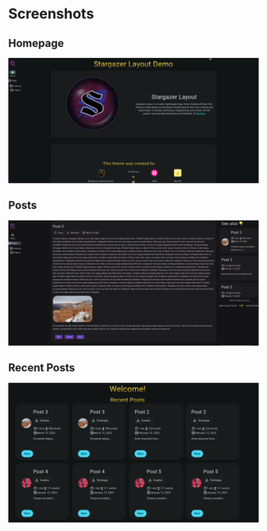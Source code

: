 # Screenshots

## Homepage

![alt text](assets/04_Screenshots/image-2.png)

## Posts

![alt text](assets/04_Screenshots/image-1.png)

## Recent Posts

![recentPosts](assets/04_Screenshots/image.png)
